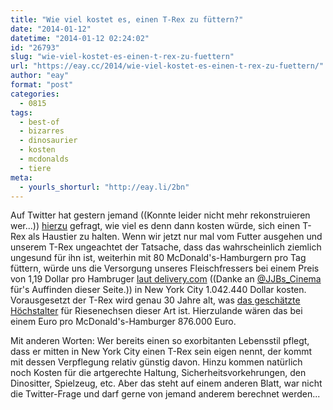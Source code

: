 ```yaml
---
title: "Wie viel kostet es, einen T-Rex zu füttern?"
date: "2014-01-12"
datetime: "2014-01-12 02:24:02"
id: "26793"
slug: "wie-viel-kostet-es-einen-t-rex-zu-fuettern"
url: "https://eay.cc/2014/wie-viel-kostet-es-einen-t-rex-zu-fuettern/"
author: "eay"
format: "post"
categories:
  - 0815
tags:
  - best-of
  - bizarres
  - dinosaurier
  - kosten
  - mcdonalds
  - tiere
meta:
  - yourls_shorturl: "http://eay.li/2bn"
---
```


Auf Twitter hat gestern jemand ((Konnte leider nicht mehr rekonstruieren wer...)) [hierzu](//eay.cc/2014/if-a-t-rex-were-released-in-new-york-city-how-many-humansday-would-it-need-to-consume-to-get-its-needed-calorie-intake/) gefragt, wie viel es denn dann kosten würde, sich einen T-Rex als Haustier zu halten. Wenn wir jetzt nur mal vom Futter ausgehen und unserem T-Rex ungeachtet der Tatsache, dass das wahrscheinlich ziemlich ungesund für ihn ist, weiterhin mit 80 McDonald's-Hamburgern pro Tag füttern, würde uns die Versorgung unseres Fleischfressers bei einem Preis von 1,19 Dollar pro Hambruger [laut delivery.com](https://www.delivery.com/nyc/mcdonalds) ((Danke an [@JJBs\_Cinema](https://twitter.com/JJBs_Cinema/) für's Auffinden dieser Seite.)) in New York City 1.042.440 Dollar kosten. Vorausgesetzt der T-Rex wird genau 30 Jahre alt, was [das geschätzte Höchstalter](http://dinosaurs.about.com/od/dinosaurbasics/a/trexfacts.htm) für Riesenechsen dieser Art ist. Hierzulande wären das bei einem Euro pro McDonald's-Hamburger 876.000 Euro.

Mit anderen Worten: Wer bereits einen so exorbitanten Lebensstil pflegt, dass er mitten in New York City einen T-Rex sein eigen nennt, der kommt mit dessen Verpflegung relativ günstig davon. Hinzu kommen natürlich noch Kosten für die artgerechte Haltung, Sicherheitsvorkehrungen, den Dinositter, Spielzeug, etc. Aber das steht auf einem anderen Blatt, war nicht die Twitter-Frage und darf gerne von jemand anderem berechnet werden...
